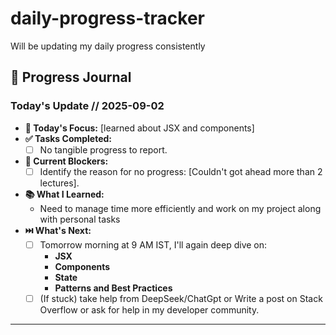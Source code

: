 # daily-progress-tracker

Will be updating my daily progress consistently

## 🚀 Progress Journal

### Today's Update // 2025-09-02

- **🧠 Today's Focus:** [learned about JSX and components]
- **✅ Tasks Completed:**
  - [ ] No tangible progress to report.
- **🚧 Current Blockers:**
  - [ ] Identify the reason for no progress: [Couldn't got ahead more than 2 lectures].
- **📚 What I Learned:**
  - Need to manage time more efficiently and work on my project along with personal tasks
- **⏭️ What's Next:**
  - [ ] Tomorrow morning at 9 AM IST, I'll again deep dive on:
    - **JSX**
    - **Components**
    - **State**
    - **Patterns and Best Practices**
  - [ ] (If stuck) take help from DeepSeek/ChatGpt or Write a post on Stack Overflow or ask for help in my developer community.

---
